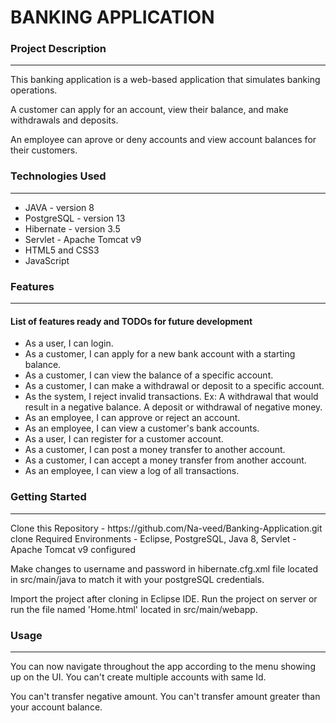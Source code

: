 
<h1>BANKING APPLICATION</h1>
<h3>Project Description</h3>
<hr>
<p>This banking application is a web-based application that simulates banking operations.</p>
<p>A customer can apply for an account, view their balance, and make withdrawals and deposits.</p> 
<p>An employee can aprove or deny accounts and view account balances for their customers.</p>

<h3>Technologies Used</h3>
<hr>
<ul>
<li>JAVA - version 8</li>
<li>PostgreSQL - version 13</li>
<li>Hibernate - version 3.5</li>
<li>Servlet - Apache Tomcat v9</li>
<li>HTML5 and CSS3</li>
<li>JavaScript</li>
</ul>

<h3>Features</h3>
<hr>
<h4>List of features ready and TODOs for future development</h4>

<ul>
  <li>As a user, I can login.</li>
<li>As a customer, I can apply for a new bank account with a starting balance.</li>
<li>As a customer, I can view the balance of a specific account.</li>
<li>As a customer, I can make a withdrawal or deposit to a specific account.</li>
<li>As the system, I reject invalid transactions. Ex: A withdrawal that would result in a negative balance. A deposit or withdrawal of negative money.</li>
<li>As an employee, I can approve or reject an account.</li>
<li>As an employee, I can view a customer's bank accounts.</li>
<li>As a user, I can register for a customer account.</li>
<li>As a customer, I can post a money transfer to another account.</li>
<li>As a customer, I can accept a money transfer from another account.</li>
<li>As an employee, I can view a log of all transactions.</li>
</ul>
<h3>Getting Started</h3>
<hr>

<p>Clone this Repository - https://github.com/Na-veed/Banking-Application.git clone  Required Environments - Eclipse, PostgreSQL, Java 8, Servlet - Apache Tomcat v9 configured</p>

<p>Make changes to username and password in hibernate.cfg.xml file located in src/main/java to match it with your postgreSQL credentials.</p>
<p>Import the project after cloning in Eclipse IDE. Run the project on server or run the file named 'Home.html' located in src/main/webapp.</p>

<h3>Usage</h3>
<hr>
<p>You can now navigate throughout the app according to the menu showing up on the UI. You can't create multiple accounts with same Id. </p>
<p>You can't transfer negative amount. You can't transfer amount greater than your account balance.</p>
